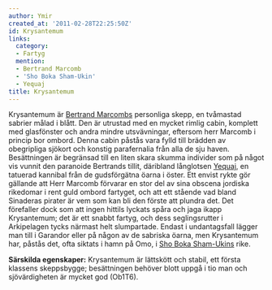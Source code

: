```yaml
---
author: Ymir
created_at: '2011-02-28T22:25:50Z'
id: Krysantemum
links:
  category:
  - Fartyg
  mention:
  - Bertrand Marcomb
  - 'Sho Boka Sham-Ukin'
  - Yequaj
title: Krysantemum
---
```


Krysantemum är [Bertrand Marcombs] personliga skepp, en tvåmastad sabrier målad i blått. Den är
utrustad med en mycket rimlig cabin, komplett med glasfönster och andra mindre utsvävningar,
eftersom herr Marcomb i princip bor ombord. Denna cabin påstås vara fylld till brädden av
obegripliga sjökort och konstig parafernalia från alla de sju haven. Besättningen är begränsad till
en liten skara skumma individer som på något vis vunnit den paranoide Bertrands tillit, däribland
långlotsen [Yequaj], en tatuerad kannibal från de gudsförgätna öarna i öster. Ett envist rykte gör
gällande att Herr Marcomb förvarar en stor del av sina obscena jordiska rikedomar i rent guld ombord
fartyget, och att ett stående vad bland Sinaderas pirater är vem som kan bli den förste att plundra
det. Det förefaller dock som att ingen hittils lyckats spåra och jaga ikapp Krysantemum; det är ett
snabbt fartyg, och dess seglingsrutter i Arkipelagen tycks närmast helt slumpartade. Endast i
undantagsfall lägger man till i Garandor eller på någon av de sabriska öarna, men Krysantemum har,
påstås det, ofta siktats i hamn på Omo, i [Sho Boka Sham-Ukins] rike.

**Särskilda egenskaper:** Krysantemum är lättskött och stabil, ett första klassens skeppsbygge;
besättningen behöver blott uppgå i tio man och sjövärdigheten är mycket god (Ob1T6).

  [Bertrand Marcombs]: Bertrand_Marcomb
  [Yequaj]: Yequaj
  [Sho Boka Sham-Ukins]: Sho_Boka_Sham-Ukin